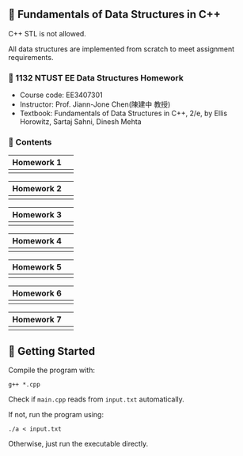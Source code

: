 ## 📝 Fundamentals of Data Structures in C++
C++ STL is not allowed. 

All data structures are implemented from scratch to meet assignment requirements.

### 🔗 1132 NTUST EE Data Structures Homework
- Course code: EE3407301
- Instructor: Prof. Jiann-Jone Chen(陳建中 教授)
- Textbook: Fundamentals of Data Structures in C++, 2/e, by Ellis Horowitz, Sartaj Sahni, Dinesh Mehta

### 📁 Contents
| Homework 1 |  |
|-------------|-----------------|
| | |

| Homework 2 |  |
|-------------|-----------------|
| | |

| Homework 3 |  |
|-------------|-----------------|
| | |

| Homework 4 |  |
|-------------|-----------------|
| | |

| Homework 5 |  |
|-------------|-----------------|
| | |

| Homework 6 |  |
|-------------|-----------------|
| | |

| Homework 7 |  |
|-------------|-----------------|
| | |

## 🚀 Getting Started
Compile the program with:
```
g++ *.cpp
```
Check if `main.cpp` reads from `input.txt` automatically.

If not, run the program using:
```
./a < input.txt
```
Otherwise, just run the executable directly.
